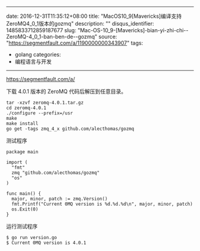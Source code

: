 
---
date: 2016-12-31T11:35:12+08:00
title: "MacOS10_9[Mavericks]编译支持ZeroMQ4_0_1版本的gozmq"
description: ""
disqus_identifier: 1485833712859187677
slug: "Mac-OS-10_9-[Mavericks]-bian-yi-zhi-chi--ZeroMQ-4_0_1-ban-ben-de--gozmq"
source: "https://segmentfault.com/a/1190000000343907"
tags: 
- golang 
categories:
- 编程语言与开发
---

https://segmentfault.com/a/

下载 4.0.1 版本的 ZeroMQ 代码后解压到任意目录。

    tar -xzvf zeromq-4.0.1.tar.gz
    cd zeromq-4.0.1
    ./configure --prefix=/usr
    make
    make install
    go get -tags zmq_4_x github.com/alecthomas/gozmq

测试程序

    package main

    import (
      "fmt"
      zmq "github.com/alecthomas/gozmq"
      "os"
    )

    func main() {
      major, minor, patch := zmq.Version()
      fmt.Printf("Current 0MQ version is %d.%d.%d\n", major, minor, patch)
      os.Exit(0)
    }

运行测试程序

    $ go run version.go
    $ Current 0MQ version is 4.0.1


